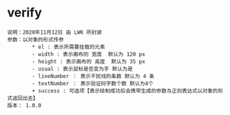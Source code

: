 # verify
	说明：2020年11月12日 由 LWK 所封装
	参数：以对象的形式传参
			* el : 表示所需要挂载的元素
			- width : 表示画布的 宽度  默认为 120 px
			- height : 表示画布的 高度  默认为 35 px
			- usual : 表示鼠标是否变为手 默认为是
			- lineNumber ： 表示干扰线的条数 默认为 4 条
			- textNumber ： 表示验证码字数个数 默认为4个
			+ success : 可选项【表示绘制成功后会携带生成的参数与正则表达式以对象的形式返回出去】
	版本： 1.0.0

